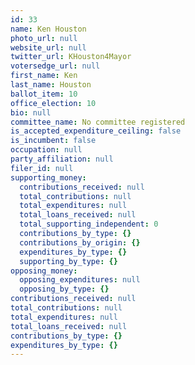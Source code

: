 ```yaml
---
id: 33
name: Ken Houston
photo_url: null
website_url: null
twitter_url: KHouston4Mayor
votersedge_url: null
first_name: Ken
last_name: Houston
ballot_item: 10
office_election: 10
bio: null
committee_name: No committee registered
is_accepted_expenditure_ceiling: false
is_incumbent: false
occupation: null
party_affiliation: null
filer_id: null
supporting_money:
  contributions_received: null
  total_contributions: null
  total_expenditures: null
  total_loans_received: null
  total_supporting_independent: 0
  contributions_by_type: {}
  contributions_by_origin: {}
  expenditures_by_type: {}
  supporting_by_type: {}
opposing_money:
  opposing_expenditures: null
  opposing_by_type: {}
contributions_received: null
total_contributions: null
total_expenditures: null
total_loans_received: null
contributions_by_type: {}
expenditures_by_type: {}
---
```

